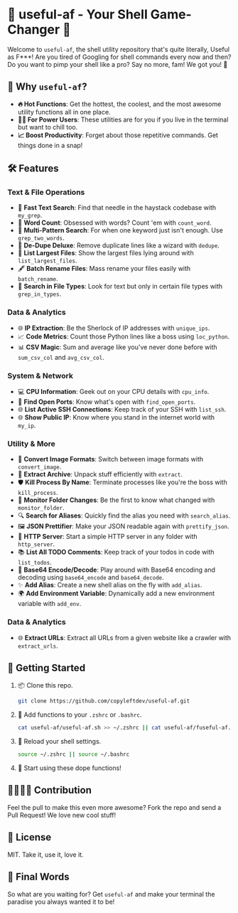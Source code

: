 # 🌈 useful-af - Your Shell Game-Changer 🚀

Welcome to `useful-af`, the shell utility repository that's quite literally, Useful as F***! Are you tired of Googling for shell commands every now and then? Do you want to pimp your shell like a pro? Say no more, fam! We got you! 🎉

## 🌟 Why `useful-af`?

- **🔥 Hot Functions**: Get the hottest, the coolest, and the most awesome utility functions all in one place.
- **🧑‍🔬 For Power Users**: These utilities are for you if you live in the terminal but want to chill too.
- **📈 Boost Productivity**: Forget about those repetitive commands. Get things done in a snap! 

## 🛠 Features

### Text & File Operations

- 🚀 **Fast Text Search**: Find that needle in the haystack codebase with `my_grep`.
- 🔢 **Word Count**: Obsessed with words? Count 'em with `count_word`.
- 🧩 **Multi-Pattern Search**: For when one keyword just isn't enough. Use `grep_two_words`.
- 🧹 **De-Dupe Deluxe**: Remove duplicate lines like a wizard with `dedupe`.
- 📑 **List Largest Files**: Show the largest files lying around with `list_largest_files`.
- 🖋️ **Batch Rename Files**: Mass rename your files easily with `batch_rename`.
- 📜 **Search in File Types**: Look for text but only in certain file types with `grep_in_types`.

### Data & Analytics

- 🌐 **IP Extraction**: Be the Sherlock of IP addresses with `unique_ips`.
- 📈 **Code Metrics**: Count those Python lines like a boss using `loc_python`.
- 📊 **CSV Magic**: Sum and average like you've never done before with `sum_csv_col` and `avg_csv_col`.

### System & Network

- 💻 **CPU Information**: Geek out on your CPU details with `cpu_info`.
- 🚪 **Find Open Ports**: Know what's open with `find_open_ports`.
- 🌐 **List Active SSH Connections**: Keep track of your SSH with `list_ssh`.
- 🌐 **Show Public IP**: Know where you stand in the internet world with `my_ip`.

### Utility & More

- 🎨 **Convert Image Formats**: Switch between image formats with `convert_image`.
- 🧾 **Extract Archive**: Unpack stuff efficiently with `extract`.
- 🛡️ **Kill Process By Name**: Terminate processes like you're the boss with `kill_process`.
- 📂 **Monitor Folder Changes**: Be the first to know what changed with `monitor_folder`.
- 🔍 **Search for Aliases**: Quickly find the alias you need with `search_alias`.
- 🖼️ **JSON Prettifier**: Make your JSON readable again with `prettify_json`.
- 📡 **HTTP Server**: Start a simple HTTP server in any folder with `http_server`.
- 📚 **List All TODO Comments**: Keep track of your todos in code with `list_todos`.
- 📝 **Base64 Encode/Decode**: Play around with Base64 encoding and decoding using `base64_encode` and `base64_decode`.
- ✨ **Add Alias**: Create a new shell alias on the fly with `add_alias`.
- 🌍 **Add Environment Variable**: Dynamically add a new environment variable with `add_env`.

### Data & Analytics

- 🌐 **Extract URLs**: Extract all URLs from a given website like a crawler with `extract_urls`.

## 🚀 Getting Started

1. 📦 Clone this repo.
   ```bash
   git clone https://github.com/copyleftdev/useful-af.git
   ```

2. 🎉 Add functions to your `.zshrc` or `.bashrc`.
   ```bash
   cat useful-af/useful-af.sh >> ~/.zshrc || cat useful-af/fuseful-af.sh >> ~/.bashrc
   ```

3. 🔄 Reload your shell settings.
   ```bash
   source ~/.zshrc || source ~/.bashrc
   ```

4. 🥳 Start using these dope functions!

## 🙋‍♀️🙋‍♂️ Contribution

Feel the pull to make this even more awesome? Fork the repo and send a Pull Request! We love new cool stuff!

## 📝 License

MIT. Take it, use it, love it.

## 🤘 Final Words

So what are you waiting for? Get `useful-af` and make your terminal the paradise you always wanted it to be!
